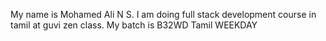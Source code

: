 My name is Mohamed Ali N S.
I am doing full stack development course in tamil at guvi zen class.
My batch is B32WD Tamil WEEKDAY 

